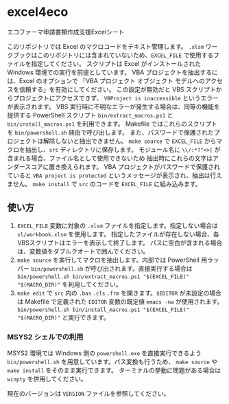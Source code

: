 # excel4eco
エコファーマ申請書類作成支援Excelシート

このリポジトリでは Excel のマクロコードをテキスト管理します。
`.xlsm` ワークブックはこのリポジトリには含まれていないため、`EXCEL_FILE` で使用するファイルを指定してください。
スクリプトは Excel がインストールされた Windows 環境での実行を前提としています。
VBA プロジェクトを抽出するには、Excel のオプションで
「VBA プロジェクト オブジェクト モデルへのアクセスを信頼する」を有効にしてください。
この設定が無効だと VBS スクリプトからプロジェクトにアクセスできず、
`VBProject is inaccessible` というエラーが表示されます。
VBS 実行時に不明なエラーが発生する場合は、同等の機能を提供する
PowerShell スクリプト `bin/extract_macros.ps1` と `bin/install_macros.ps1`
を利用できます。
Makefile ではこれらのスクリプトを `bin/powershell.sh` 経由で呼び出します。
また、パスワードで保護されたプロジェクトは解除しないと抽出できません。
`make source` で `EXCEL_FILE` からマクロを抽出し、`src` ディレクトリに保存します。
モジュール名に `\\/:*?"<>|` が含まれる場合、ファイル名として使用できないため
抽出時にこれらの文字はアンダースコアに置き換えられます。
VBA プロジェクトがパスワードで保護されていると
`VBA project is protected` というメッセージが表示され、抽出は行えません。
`make install` で `src` のコードを `EXCEL_FILE` に組み込みます。

## 使い方
1. `EXCEL_FILE` 変数に対象の `.xlsm` ファイルを指定します。指定しない場合は
   `xl/workbook.xlsm` を使用します。
   指定したファイルが存在しない場合、各VBSスクリプトはエラーを表示して終了します。
   パスに空白が含まれる場合は、変数値をダブルクオートで囲んでください。
2. `make source` を実行してマクロを抽出します。内部では PowerShell 用ラッパー
   `bin/powershell.sh` が呼び出されます。直接実行する場合は
   `bin/powershell.sh bin/extract_macros.ps1 "$(EXCEL_FILE)" "$(MACRO_DIR)"`
   を利用してください。
3. `make edit` で `src` 内の `.bas` `.cls` `.frm` を開きます。`$EDITOR` が未設定の場合は Makefile で定義された `EDITOR` 変数の既定値 `emacs -nw` が使用されます。
   `bin/powershell.sh bin/install_macros.ps1 "$(EXCEL_FILE)" "$(MACRO_DIR)"`
   と実行できます。

### MSYS2 シェルでの利用
MSYS2 環境では Windows 側の `powershell.exe` を直接実行できるよう
`bin/powershell.sh` を用意しています。パス変換も行うため、
`make source` や `make install` をそのまま実行できます。
ターミナルの挙動に問題がある場合は `winpty` を併用してください。

現在のバージョンは `VERSION` ファイルを参照してください。
